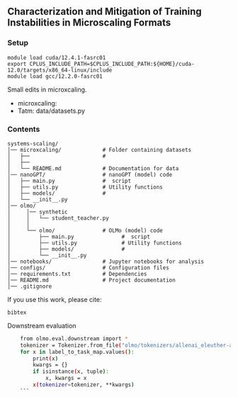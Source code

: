 ## Characterization and Mitigation of Training Instabilities in Microscaling Formats

### Setup
```
module load cuda/12.4.1-fasrc01
export CPLUS_INCLUDE_PATH=$CPLUS_INCLUDE_PATH:${HOME}/cuda-12.0/targets/x86_64-linux/include
module load gcc/12.2.0-fasrc01
```

Small edits in microxcaling. 
* microxcaling: 
* Tatm: data/datasets.py


### Contents
```
systems-scaling/
│── microxcaling/             # Folder containing datasets
│   ├──                       # 
│   ├──                       
│   └── README.md             # Documentation for data
│── nanoGPT/                  # nanoGPT (model) code
│   ├── main.py               #  script
│   ├── utils.py              # Utility functions
│   ├── models/               # 
│   └── __init__.py           
│── olmo/                  
│     │── synthetic
│     │   └── student_teacher.py
│     │
│     └── olmo/               # OLMo (model) code
│         ├── main.py               #  script
│         ├── utils.py              # Utility functions
│         ├── models/               # 
│         └── __init__.py           
│── notebooks/                # Jupyter notebooks for analysis
│── configs/                  # Configuration files
│── requirements.txt          # Dependencies
│── README.md                 # Project documentation
│── .gitignore            
```



If you use this work, please cite:
```
bibtex
```

Downstream evaluation
```bash
    from olmo.eval.downstream import *
    tokenizer = Tokenizer.from_file("olmo/tokenizers/allenai_eleuther-ai-gpt-neox-20b-pii-special.json")
    for x in label_to_task_map.values():
        print(x)
        kwargs = {}
        if isinstance(x, tuple):
            x, kwargs = x
        x(tokenizer=tokenizer, **kwargs)
    ```
